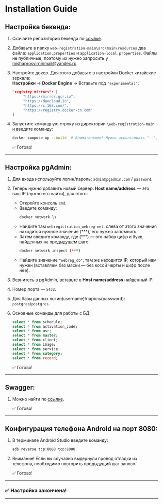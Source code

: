 # Installation Guide

## Настройка бекенда:
1. Скачайте репозиторий бекенда по [ссылке](https://github.com/ASUKA-LANGLEY-SOHRYU/web-registration/tree/main).
2. Добавьте в папку `web-registration-main\src\main\resources` два файла: `application.properties` и `application-local.properties`. Файлы не публичные, поэтому их нужно запросить у <mishaprosvirninmail@yandex.ru>.
3. Настройте докер. Для этого добавьте в настройки Docker китайские зеркала:  
   **Настройки** -> **Docker Engine** -> Вставьте под `"experimental"`:

    ```json
    "registry-mirrors": [
         "https://mirror.gcr.io",
         "https://daocloud.io",
         "https://c.163.com/",
         "https://registry.docker-cn.com"
    ]
    ```

4. Запустите командную строку из директории `\web-registration-main` и введите команду:
    ```bash
    docker compose up --build  # Внимательнее! Нужно использовать "--", а не "—"
    ```

   ✅ Готово!

---

## Настройка pgAdmin:
1. Для входа используйте логин/пароль: `admin@pgadmin.com` / `password`.

2. Теперь нужно добавить новый сервер. **Host name/address** — это ваш IP (нужно его найти), для этого:
   - Откройте консоль `cmd`.
   - Введите команду:
     ```bash
     docker network ls
     ```
   - Найдите там `webregistration_webreg-net`, слева от этого значения находится нужное значение (***), его нужно запомнить.
   - Затем введите команду, где (***) — это набор цифр и букв, найденных на предыдущем шаге:
     ```bash
     docker network inspect (***)
     ```
   - Найдите значение `"webreg_db"`, там же находится IP, который нам нужен (вставляем без маски — без косой черты и цифр после нее).

3. Вернитесь в pgAdmin, вставьте в **Host name/address** найденный IP.
4. Номер порта — `5432`.
5. Для базы данных логин(username)/пароль(password): `postgres`/`postgres`.
6. Основные команды для работы с БД:
    ```sql
    select * from schedule;
    select * from activation_code;
    select * from usr;
    select * from master;
    select * from client;
    select * from image;
    select * from service;
    select * from category;
    select * from record;
    ```

   ✅ Готово!

---

## Swagger:
1. Можно найти по [ссылке](http://localhost:8080/swagger-ui/index.html).

   ✅ Готово!

---

## Конфигурация телефона Android на порт 8080:
1. В терминале Android Studio введите команду:
    ```bash
    adb reverse tcp:8080 tcp:8080
    ```
2. Внимание! Если вы случайно выдернули провод отладки из телефона, необходимо повторить предыдущий шаг заново.

   ✅ Готово!

---

### ✅ Настройка закончена!

---

